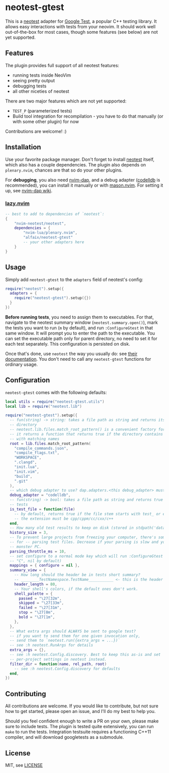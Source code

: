 # neotest-gtest

This is a [neotest] adapter for [Google Test][google-test], a popular C++ testing
library. It allows easy interactions with tests from your neovim.
It should work well out-of-the-box for most cases, though some features (see below)
are not yet supported.

## Features

The plugin provides full support of all neotest features:

- running tests inside NeoVim
- seeing pretty output
- debugging tests
- all other niceties of neotest

There are two major features which are not yet supported:

- `TEST_P` (parameterized tests)
- Build tool integration for recompilation - you have to do that manually (or with
  some other plugin) for now

Contributions are welcome! :)

## Installation

Use your favorite package manager. Don't forget to install [neotest] itself, which
also has a couple dependencies. The plugin also depends on `plenary.nvim`, chances
are that so do your other plugins.

For **debugging**, you also need [nvim-dap], and a debug adapter ([codelldb] is
recommended), you can install it manually or with [mason.nvim].
For setting it up, see [nvim-dap wiki][nvim-dap-wiki].

### [lazy.nvim](https://github.com/folke/lazy.nvim)

```lua
-- best to add to dependencies of `neotest`:
{
    "nvim-neotest/neotest",
    dependencies = {
        "nvim-lua/plenary.nvim",
        "alfaix/neotest-gtest"
        -- your other adapters here
    }
}
```

## Usage

Simply add `neotest-gtest` to the `adapters` field of neotest's config:

```lua
require("neotest").setup({
  adapters = {
    require("neotest-gtest").setup({})
  }
})
```

**Before running tests**, you need to assign them to executables. For that, navigate
to the neotest summary window (`neotest.summary.open()`), mark the tests you want
to run (`m` by default), and run `:ConfigureGtest` in that same window. It will prompt
you to enter the path to the executable. You can set the executable path only for
parent directory, no need to set it for each test separately. This configuration
is persisted on disk.

Once that's done, use `neotest` the way you usually do: see
[their documentation](https://github.com/nvim-neotest/neotest#usage).
You don't need to call any `neotest-gtest` functions for ordinary usage.

## Configuration

`neotest-gtest` comes with the following defaults:

```lua
local utils = require("neotest-gtest.utils")
local lib = require("neotest.lib")

require("neotest-gtest").setup({
  -- fun(string) -> string: takes a file path as string and returns its project root
  -- directory
  -- neotest.lib.files.match_root_pattern() is a convenient factory for these functions:
  -- it returns a function that returns true if the directory contains any entries
  -- with matching names
  root = lib.files.match_root_pattern(
    "compile_commands.json",
    "compile_flags.txt",
    "WORKSPACE",
    ".clangd",
    "init.lua",
    "init.vim",
    "build",
    ".git"
  ),
  -- which debug adapter to use? dap.adapters.<this debug_adapter> must be defined.
  debug_adapter = "codelldb",
  -- fun(string) -> bool: takes a file path as string and returns true if it contains
  -- tests
  is_test_file = function(file)
    -- by default, returns true if the file stem starts with test_ or ends with _test
    -- the extension must be cpp/cppm/cc/cxx/c++
  end,
  -- How many old test results to keep on disk (stored in stdpath('data')/neotest-gtest/runs)
  history_size = 3,
  -- To prevent large projects from freezing your computer, there's some throttling
  -- for -- parsing test files. Decrease if your parsing is slow and you have a
  -- monster PC.
  parsing_throttle_ms = 10,
  -- set configure to a normal mode key which will run :ConfigureGtest (suggested:
  -- "C", nil by default)
  mappings = { configure = nil },
  summary_view = {
    -- How long should the header be in tests short summary?
    -- ________TestNamespace.TestName___________ <- this is the header
    header_length = 80,
    -- Your shell's colors, if the default ones don't work.
    shell_palette = {
      passed = "\27[32m",
      skipped = "\27[33m",
      failed = "\27[31m",
      stop = "\27[0m",
      bold = "\27[1m",
    },
  },
  -- What extra args should ALWAYS be sent to google test?
  -- if you want to send them for one given invocation only,
  -- send them to `neotest.run({extra_args = ...})`
  -- see :h neotest.RunArgs for details
  extra_args = {},
  -- see :h neotest.Config.discovery. Best to keep this as-is and set
  -- per-project settings in neotest instead.
  filter_dir = function(name, rel_path, root)
    -- see :h neotest.Config.discovery for defaults
  end,
})
```

## Contributing

All contributions are welcome. If you would like to contribute, but not sure how
to get started, please open an issue, and I'll do my best to help you.

Should you feel confident enough to write a PR on your own, please make sure to
include tests. The plugin is tested quite extensively, you can run `make` to run
the tests. Integration testsuite requires a functioning C++11 compiler, and will
download googletests as a submodule.

## License

MIT, see [LICENSE](https://github.com/alfaix/neotest-gtest/blob/main/LICENSE)

[neotest]: https://github.com/nvim-neotest/neotest
[google-test]: https://github.com/google/googletest
[nvim-dap]: https://github.com/mfussenegger/nvim-dap
[codelldb]: https://github.com/vadimcn/codelldb
[mason.nvim]: https://github.com/williamboman/mason.nvim
[nvim-dap-wiki]: https://github.com/mfussenegger/nvim-dap/wiki/C-C---Rust-(via--codelldb)
